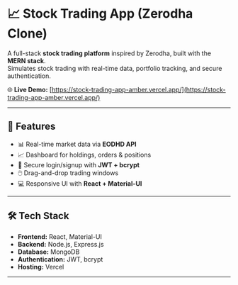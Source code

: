 # 📈 Stock Trading App (Zerodha Clone)

A full-stack **stock trading platform** inspired by Zerodha, built with the **MERN stack**.  
Simulates stock trading with real-time data, portfolio tracking, and secure authentication.  

🌐 **Live Demo:** [https://stock-trading-app-amber.vercel.app/](https://stock-trading-app-amber.vercel.app/)

---

## 🚀 Features
- 📊 Real-time market data via **EODHD API**
- 📈 Dashboard for holdings, orders & positions
- 🔐 Secure login/signup with **JWT + bcrypt**
- 🖱️ Drag-and-drop trading windows
- 💻 Responsive UI with **React + Material-UI**

---

## 🛠️ Tech Stack
- **Frontend:** React, Material-UI  
- **Backend:** Node.js, Express.js  
- **Database:** MongoDB  
- **Authentication:** JWT, bcrypt  
- **Hosting:** Vercel  

---

